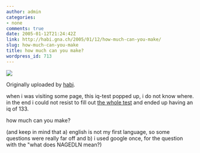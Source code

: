 ```yaml
---
author: admin
categories:
- none
comments: true
date: 2005-01-12T21:24:42Z
link: http://habi.gna.ch/2005/01/12/how-much-can-you-make/
slug: how-much-can-you-make
title: how much can you make?
wordpress_id: 713
---
```


[![](http://photos2.flickr.com/3286156_50b37607ba_m.jpg)](http://www.flickr.com/photos/habi/3286156/)
   

  Originally uploaded by [habi](http://www.flickr.com/people/habi/).
 



when i was visiting some page, this iq-test popped up, i do not know where. in the end i could not resist to fill out [the whole test](http://web.tickle.com/tests/uiq/index.jsp) and ended up having an iq of 133.  
  

how much can you make?  

(and keep in mind that a) english is not my first language, so some questions were really far off and b) i used google once, for the question with the "what does NAGEDLN mean?)
  

